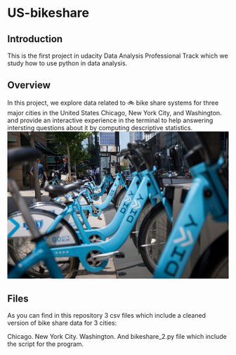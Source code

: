 # US-bikeshare

## Introduction
This is the first project in udacity Data Analysis Professional Track which we study how to use python in data analysis.

## Overview
In this project, we explore data related to 🚲 bike share systems for three major cities in the United States Chicago, New York City, and Washington. and provide an interactive experience in the terminal to help answering intersting questions about it by computing descriptive statistics. 
![alt text](https://github.com/HeshamK75/US-bikeshare/blob/main/divvy.jpeg)
## Files
As you can find in this repository 3 csv files which include a cleaned version of bike share data for 3 cities:

Chicago.
New York City.
Washington.
And bikeshare_2.py file which include the script for the program.

